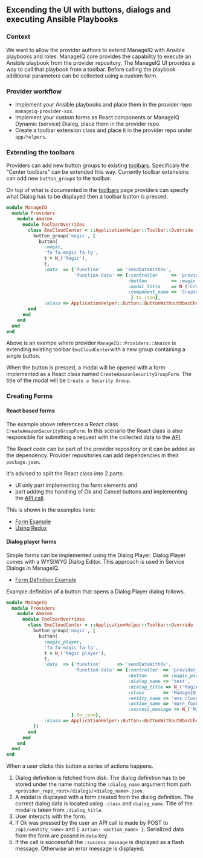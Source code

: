 ## Excending the UI with buttons, dialogs and executing Ansible Playbooks

### Context
We want to allow the provider authors to extend ManageIQ with Ansible playbooks
and roles. ManageIQ core provides the capability to execute an Ansible playbook
from the provider repository. The ManageIQ UI provides a way to call that
playbook from a toolbar. Before calling the playbook additional parameters can
be collected using a custom form.

### Provider workflow

 * Implement your Ansible playbooks and place them in the provider repo `manageiq-provider-xxx`.
 * Implement your custom forms as React components or ManageIQ Dynamic (service) Dialog, place them in the provider repo.
 * Create a toolbar extension class and place it in the provider repo under `app/helpers`.

### Extending the toolbars

Providers can add new button groups to existing [toolbars](toolbars.md). Specificaly the "Center toolbars" can be extended this way. Currently toolbar extensions can add new `button_group`s to the toolbar.

On top of what is documented in the [toolbars](toolbars.md) page providers can specify what Dialog has to be displayed then a toolbar button is pressed.

```ruby
module ManageIQ
  module Providers
    module Amazon
      module ToolbarOverrides
        class EmsCloudCenter < ::ApplicationHelper::Toolbar::Override
          button_group('magic', [
            button(
              :magic,
              'fa fa-magic fa-lg',
              t = N_('Magic'),
              t,
              :data  => {'function'      => 'sendDataWithRx',
                         'function-data' => {:controller     => 'provider_dialogs', # this one is required
                                             :button         => :magic,
                                             :modal_title    => N_('Create a Security Group'),   # title of modal displaying the form
                                             :component_name => 'CreateAmazonSecurityGroupForm', # name of React component implementing the form
                                              }.to_json},
              :klass => ApplicationHelper::Button::ButtonWithoutRbacCheck),
        end
      end
    end
  end
end
```

Above is an exampe where provider `ManageIQ::Providers::Amazon` is extending existing toolbar `EmsCloudCenter`with a new group containing a single button.

When the button is pressed, a modal will be opened with a form implemented as a React class named `CreateAmazonSecurityGroupForm`. The title of the modal will be `Create a Security Group`.

### Creating Forms

#### React based forms

The example above references a React class `CreateAmazonSecurityGroupForm`. In this scenario the React class is also responsible for submitting a request with the collected data to the [API](calling_api.md).

The React code can be part of the provider repository or it can be added as the dependency. Provider repositories can add dependencies in their `package.json`.

It's advised to split the React class into 2 parts:
 * UI only part implementing the form elements and
 * part adding the handling of Ok and Cancel buttons and implementing the [API call](calling_api.md).

This is shown in the examples here:

* [Form Example](https://github.com/ManageIQ/react-ui-components/tree/master/src/amazon-security-form-group)
* [Using Redux](https://github.com/ManageIQ/manageiq-ui-classic/pull/3509)

#### Dialog player forms

Simple forms can be implemented using the Dialog Player. Dialog Player comes with a WYSIWYG Dialog Editor. This approach is used in Service Dialogs in ManageIQ.

* [Form Definition Example](https://github.com/ManageIQ/manageiq-providers-amazon/pull/468/files#diff-5de6773b08e78af7f4d0b3aff5355fa6)

Example definition of a button that opens a Dialog Player dialog follows.

```ruby
module ManageIQ
  module Providers
    module Amazon
      module ToolbarOverrides
        class EmsCloudCenter < ::ApplicationHelper::Toolbar::Override
          button_group('magic', [
            button(
              :magic_player,
              'fa fa-magic fa-lg',
              t = N_('Magic player'),
              t,
              :data  => {'function'      => 'sendDataWithRx',
                         'function-data' => {:controller  => 'provider_dialogs', 	      # this one is required
                                             :button      => :magic_player,
                                             :dialog_name => 'test',		 	      # name of dialog
                                             :dialog_title => N_('Magic Provider Dialog'),    # title of modal displaying the form (dialog)
                                             :class       => 'ManageIQ::Providers::Amazon',   # namespace of this provider
                                             :entity_name => 'ems_cloud',		      # entity name for an API call
                                             :action_name => 'more_foobar',		      # action name for an API call
                                             :success_message => N_('Magic just happened !'), # text of flash message
                        }.to_json},
              :klass => ApplicationHelper::Button::ButtonWithoutRbacCheck),
          ])
        end
      end
    end
  end
end

```

When a user clicks this button a series of actions happens.
1. Dialog definition is fetched from disk. The dialog definition has to be stored under the name matching the `:dialog_name` argument from path `<provider_repo_root>/dialogs/<dialog_name>.json`.
2. A modal is displayed with a form created from the dialog definition. The correct dialog data is located using `:class` and `dialog_name`. Title of the modal is taken from `:dialog_title`.
3. User interacts with the form.
4. If Ok was pressed by the user an API call is made by POST to `/api/<entity_name>` and `{ action: <action_name> }`. Serialized data from the form are passed in `data` key.
5. If the call is successfull the `:success_message` is displayed as a flash message. Otherwise an error message is displayed.

